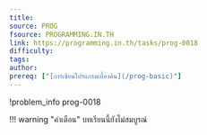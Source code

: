 ```yaml
---
title: 
source: PROG
fsource: PROGRAMMING.IN.TH
link: https://programming.in.th/tasks/prog-0018
difficulty: 
tags: 
author: 
prereq: ["[การเขียนโปรแกรมเบื้องต้น](/prog-basic)"]
---
```


!problem_info prog-0018

!!! warning "คำเตือน"
    บทเรียนนี้ยังไม่สมบูรณ์